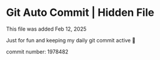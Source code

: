# Git Auto Commit | Hidden File

This file was added Feb 12, 2025

Just for fun and keeping my daily git commit active 🤪

commit number: 1978482

